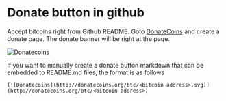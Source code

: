 # Donate button in github

Accept bitcoins right from Github README. Goto [DonateCoins](http://donatecoins.org/) and create a donate page. The donate banner will be right at the page. 

[![Donatecoins](http://donatecoins.org/btc/1HeMeMU2qUFDRZpRQMJ2v27Dw3h3gShJ5b.svg)](http://donatecoins.org/btc/1HeMeMU2qUFDRZpRQMJ2v27Dw3h3gShJ5b)


If you want to manually create a donate button markdown that can be embedded to README.md files, the format is as follows

``` 
[![Donatecoins](http://donatecoins.org/btc/<bitcoin address>.svg)](http://donatecoins.org/btc/<bitcoin address>)
```
